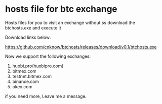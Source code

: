 # hosts file for btc exchange

Hosts files  for you to visit an exchange without ss
download the btchosts.exe and execute it

Download links below:

https://github.com/cnknow/btchosts/releases/download/v0.1/btchosts.exe

Now we support the following exchanges:

1. huobi.pro(huobipro.com)
2. bitmex.com
3. testnet.bitmex.com
4. binance.com
5. okex.com

if you need more, Leave me a message.
